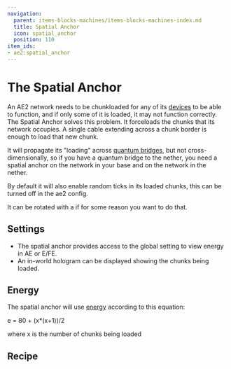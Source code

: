 ```yaml
---
navigation:
  parent: items-blocks-machines/items-blocks-machines-index.md
  title: Spatial Anchor
  icon: spatial_anchor
  position: 110
item_ids:
- ae2:spatial_anchor
---
```


# The Spatial Anchor

<BlockImage id="spatial_anchor" p:powered="true" scale="8" perspective="up" />

An AE2 network needs to be chunkloaded for any of its [devices](../ae2-mechanics/devices.md) to be able to function, and if only some of it is loaded,
it may not function correctly. The Spatial Anchor solves this problem. It forceloads the chunks that its network occupies.
A single cable extending across a chunk border is enough to load that new chunk.

It will propagate its "loading" across [quantum bridges](quantum_bridge.md), but not cross-dimensionally, so if you
have a quantum bridge to the nether, you need a spatial anchor on the network in your base and on the network in the nether.

By default it will also enable random ticks in its loaded chunks, this can be turned off in the ae2 config.

It can be rotated with a <ItemLink id="certus_quartz_wrench" /> if for some reason you want to do that.

## Settings

*   The spatial anchor provides access to the global setting to view energy in AE or E/FE.
*   An in-world hologram can be displayed showing the chunks being loaded.

## Energy

The spatial anchor will use [energy](../ae2-mechanics/energy.md) according to this equation:

e = 80 + (x\*(x+1))/2

where x is the number of chunks being loaded

## Recipe

<RecipeFor id="spatial_anchor" />

